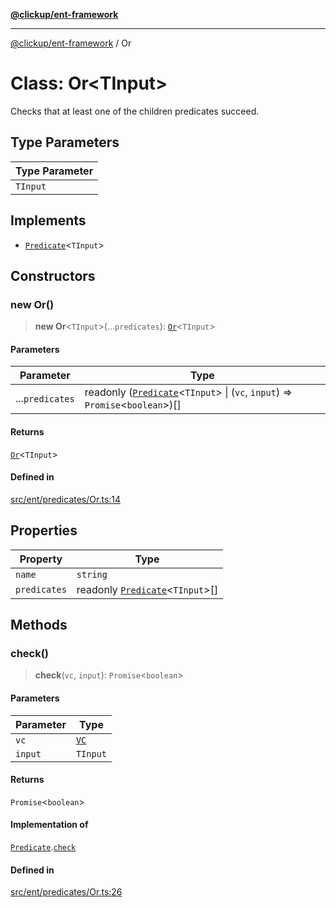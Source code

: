 [**@clickup/ent-framework**](../README.md)

***

[@clickup/ent-framework](../globals.md) / Or

# Class: Or\<TInput\>

Checks that at least one of the children predicates succeed.

## Type Parameters

| Type Parameter |
| ------ |
| `TInput` |

## Implements

- [`Predicate`](../interfaces/Predicate.md)\<`TInput`\>

## Constructors

### new Or()

> **new Or**\<`TInput`\>(...`predicates`): [`Or`](Or.md)\<`TInput`\>

#### Parameters

| Parameter | Type |
| ------ | ------ |
| ...`predicates` | readonly ([`Predicate`](../interfaces/Predicate.md)\<`TInput`\> \| (`vc`, `input`) => `Promise`\<`boolean`\>)[] |

#### Returns

[`Or`](Or.md)\<`TInput`\>

#### Defined in

[src/ent/predicates/Or.ts:14](https://github.com/clickup/ent-framework/blob/master/src/ent/predicates/Or.ts#L14)

## Properties

| Property | Type |
| ------ | ------ |
| `name` | `string` |
| `predicates` | readonly [`Predicate`](../interfaces/Predicate.md)\<`TInput`\>[] |

## Methods

### check()

> **check**(`vc`, `input`): `Promise`\<`boolean`\>

#### Parameters

| Parameter | Type |
| ------ | ------ |
| `vc` | [`VC`](VC.md) |
| `input` | `TInput` |

#### Returns

`Promise`\<`boolean`\>

#### Implementation of

[`Predicate`](../interfaces/Predicate.md).[`check`](../interfaces/Predicate.md#check)

#### Defined in

[src/ent/predicates/Or.ts:26](https://github.com/clickup/ent-framework/blob/master/src/ent/predicates/Or.ts#L26)
